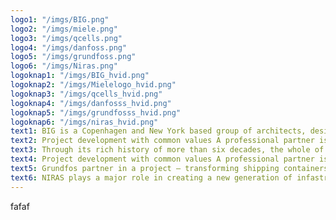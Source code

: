 ```yaml
---
logo1: "/imgs/BIG.png"
logo2: "/imgs/miele.png"
logo3: "/imgs/qcells.png"
logo4: "/imgs/danfoss.png"
logo5: "/imgs/grundfoss.png"
logo6: "/imgs/Niras.png"
logoknap1: "/imgs/BIG_hvid.png"
logoknap2: "/imgs/Mielelogo_hvid.png"
logoknap3: "/imgs/qcells_hvid.png"
logoknap4: "/imgs/danfosss_hvid.png"
logoknap5: "/imgs/grundfosss_hvid.png"
logoknap6: "/imgs/niras_hvid.png"
text1: BIG is a Copenhagen and New York based group of architects, designers, builders, and thinkers operating within the fields of architecture, urbanism, interior design, landscape design, product design, research and development. The office is currently involved in a large number of projects throughout Europe, North America, Asia and the Middle East. BIG’s architecture emerges out of a careful analysis of how contemporary life constantly evolves and changes.
text2: Project development with common values A professional partner is essential when it comes to designing premium quality kitchens with integrated appliances or equipping laundries with high quality, reliable units. The Miele Project Business Division is dedicated to meeting the needs of developers, investors, architects and interior designers. Miele has been successfully involved in this sector for over 20 years and is able to offer both vast experience and a strong, international premium brand. Having said this, it is no secret that no two projects are alike and that Urban Rigger has been especially valued by Miele.
text3: Through its rich history of more than six decades, the whole of Hanwha Group has been driven by its mission to “contribute to the prosperity of mankind and to the sustainable future of the earth”. Based on this fundament Hanwha Q CELLS has been working to turn solar energy into the most accessible and sustainable source of energy on the planet. Up until now, this path has led us to become the world´s largest producer of solar cells and one of the global leaders in solar energy solutions – and we have only just begun.
text4: Project development with common values A professional partner is essential when it comes to designing premium quality kitchens with integrated appliances or equipping laundries with high quality, reliable units. The Miele Project Business Division is dedicated to meeting the needs of developers, investors, architects and interior designers. Miele has been successfully involved in this sector for over 20 years and is able to offer both vast experience and a strong, international premium brand.
text5: Grundfos partner in a project – transforming shipping containers into sustainable, floating student accommodation under the brand "Urban Rigger". Danish entrepreneur is gaining international attention by up cycling old containers and transforming them into attractive, floating student housing.
text6: NIRAS plays a major role in creating a new generation of infastructure and upgrading existing infastructure to meet demands of communities in Scandinavia and all over the world. NIRAS focus on sustainable, long-term solutions that do not merely solve a technical problem but are in harmony with their surroundings and benefit both climate challenges and the environment.
---
```


fafaf